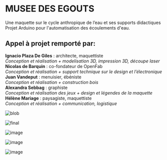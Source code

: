 # MUSEE DES EGOUTS
Une maquette sur le cycle anthropique de l’eau et ses supports didactiques  
Projet Arduino pour l'automatisation des écoulements d'eau.   

## Appel à projet remporté par:

**Ignacio Plaza De Giles** : architecte, maquettiste  
_Conception et réalisation + modelisation 3D, impression 3D, découpe laser_  
**Nicolas de Barquin** : co-fondateur de OpenFab  
_Conception et réalisation + support technique sur le design et l’électronique_  
**Juan Vandeput** : menuisier, ébéniste  
_Conception et réalisation + construction bois_  
**Alexandra Sebbag** : graphiste  
_Conception et réalisation des jeux + design et légendes de la maquette_  
**Hélène Mariage** : paysagiste, maquettiste  
_Conception et réalisation + communication, logistique_  

![blob](https://user-images.githubusercontent.com/12049360/59910247-d88d3b00-9411-11e9-9f09-857f48eac6ac.png)

![final](https://user-images.githubusercontent.com/12049360/173175625-f42f6cef-f5b3-413b-ac78-40d5f4ffb536.png)

![image](https://user-images.githubusercontent.com/12049360/173175447-8117fb6b-4acd-435c-85cd-a0182b42aebe.png)

![image](https://user-images.githubusercontent.com/12049360/173175463-7eaa1d18-9063-443f-ab0a-3d2acf2dca6d.png)

![image](https://user-images.githubusercontent.com/12049360/173175498-a1e09585-fd4a-4dbb-aedf-862686dd1b8b.png)
